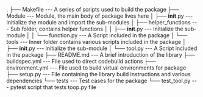 .
├── Makefile                        --- A series of scripts used to build the package
├── Module                          --- Module, the main body of package lives here
│   ├── __init__.py                 --- Initialize the module and import the sub-modules
│   ├── helper_functions            --- Sub folder, contains helper functions
│   │   ├── __init__.py             --- Initialize the sub-module
│   │   └── function.py             --- A Script included in the package
│   └── tools                       --- Inner folder contains various scripts included in the package
│       ├── __init__.py             --- Initialize the sub-module
│       └── tool.py                 --- A Script included in the package
├── README.md                       --- A brief introduction of the library
├── buildspec.yml                   --- File used to direct codebuild actions
├── environment.yml                 --- File used to build virtual environments for package
├── setup.py                        --- File containing the library build instructions and various dependencies
└── tests                           --- Test cases for the package
    └── test_tool.py                --- pytest script that tests toop.py file


